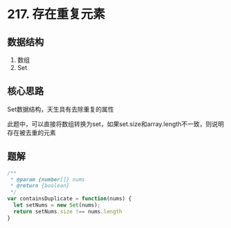 # 217. 存在重复元素

## 数据结构
1. 数组
2. Set

## 核心思路
Set数据结构，天生具有去除重复的属性

此题中，可以直接将数组转换为set，如果set.size和array.length不一致，则说明存在被去重的元素

## 题解
```js
/**
 * @param {number[]} nums
 * @return {boolean}
 */
var containsDuplicate = function(nums) {
  let setNums = new Set(nums);
  return setNums.size !== nums.length
}

```